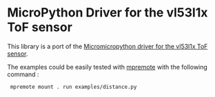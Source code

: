 # MicroPython Driver for the vl53l1x ToF sensor

This library is a port of the [Micromicropython driver for the vl53l1x ToF sensor](https://github.com/drakxtwo/vl53l1x_pico).

The examples could be easily tested with [mpremote](https://docs.micropython.org/en/latest/reference/mpremote.html) with the following command :

```sh
 mpremote mount . run examples/distance.py
```
